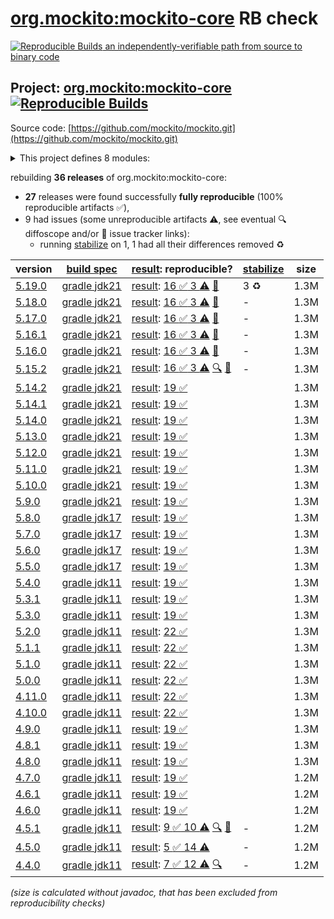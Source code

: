 [org.mockito:mockito-core](https://central.sonatype.com/artifact/org.mockito/mockito-core/versions) RB check
=======

[![Reproducible Builds](https://reproducible-builds.org/images/logos/rb.svg) an independently-verifiable path from source to binary code](https://reproducible-builds.org/)

## Project: [org.mockito:mockito-core](https://central.sonatype.com/artifact/org.mockito/mockito-core/versions) [![Reproducible Builds](https://img.shields.io/endpoint?url=https://raw.githubusercontent.com/jvm-repo-rebuild/reproducible-central/master/content/org/mockito/mockito-core/badge.json)](https://github.com/jvm-repo-rebuild/reproducible-central/blob/master/content/org/mockito/mockito-core/README.md)

Source code: [https://github.com/mockito/mockito.git](https://github.com/mockito/mockito.git)

<details><summary>This project defines 8 modules:</summary>

* [org.mockito:mockito-android](https://central.sonatype.com/artifact/org.mockito/mockito-android/overview)
* [org.mockito:mockito-bom](https://central.sonatype.com/artifact/org.mockito/mockito-bom/overview)
* [org.mockito:mockito-core](https://central.sonatype.com/artifact/org.mockito/mockito-core/overview)
* [org.mockito:mockito-errorprone](https://central.sonatype.com/artifact/org.mockito/mockito-errorprone/overview)
* [org.mockito:mockito-inline](https://central.sonatype.com/artifact/org.mockito/mockito-inline/overview)
* [org.mockito:mockito-junit-jupiter](https://central.sonatype.com/artifact/org.mockito/mockito-junit-jupiter/overview)
* [org.mockito:mockito-proxy](https://central.sonatype.com/artifact/org.mockito/mockito-proxy/overview)
* [org.mockito:mockito-subclass](https://central.sonatype.com/artifact/org.mockito/mockito-subclass/overview)
</details>

rebuilding **36 releases** of org.mockito:mockito-core:
- **27** releases were found successfully **fully reproducible** (100% reproducible artifacts :white_check_mark:),
- 9 had issues (some unreproducible artifacts :warning:, see eventual :mag: diffoscope and/or :memo: issue tracker links):
  - running [stabilize](doc/stabilize.md) on 1, 1 had all their differences removed :recycle:

| version | [build spec](/BUILDSPEC.md) | [result](https://reproducible-builds.org/docs/jvm/): reproducible? | [stabilize](https://github.com/google/oss-rebuild/blob/main/cmd/stabilize/README.md) | size |
| -- | --------- | ------ | ------ | -- |
| [5.19.0](https://central.sonatype.com/artifact/org.mockito/mockito-core/5.19.0/pom) | [gradle jdk21](mockito-5.19.0.buildspec) | [result](mockito-core-5.19.0.buildinfo): [16 :white_check_mark:  3 :warning:](mockito-core-5.19.0.buildcompare) [:memo:](https://github.com/JuyeopJang/mockito/commit/ecc3bcbca825ad51dee6c5baee45f8c7571329d8) | 3 :recycle: | 1.3M |
| [5.18.0](https://central.sonatype.com/artifact/org.mockito/mockito-core/5.18.0/pom) | [gradle jdk21](mockito-5.18.0.buildspec) | [result](mockito-core-5.18.0.buildinfo): [16 :white_check_mark:  3 :warning:](mockito-core-5.18.0.buildcompare) [:memo:](https://github.com/mockito/mockito/issues/3563) | - | 1.3M |
| [5.17.0](https://central.sonatype.com/artifact/org.mockito/mockito-core/5.17.0/pom) | [gradle jdk21](mockito-5.17.0.buildspec) | [result](mockito-core-5.17.0.buildinfo): [16 :white_check_mark:  3 :warning:](mockito-core-5.17.0.buildcompare) [:memo:](https://github.com/mockito/mockito/issues/3563) | - | 1.3M |
| [5.16.1](https://central.sonatype.com/artifact/org.mockito/mockito-core/5.16.1/pom) | [gradle jdk21](mockito-5.16.1.buildspec) | [result](mockito-core-5.16.1.buildinfo): [16 :white_check_mark:  3 :warning:](mockito-core-5.16.1.buildcompare) [:memo:](https://github.com/mockito/mockito/issues/3563) | - | 1.3M |
| [5.16.0](https://central.sonatype.com/artifact/org.mockito/mockito-core/5.16.0/pom) | [gradle jdk21](mockito-5.16.0.buildspec) | [result](mockito-core-5.16.0.buildinfo): [16 :white_check_mark:  3 :warning:](mockito-core-5.16.0.buildcompare) [:memo:](https://github.com/mockito/mockito/issues/3563) | - | 1.3M |
| [5.15.2](https://central.sonatype.com/artifact/org.mockito/mockito-core/5.15.2/pom) | [gradle jdk21](mockito-5.15.2.buildspec) | [result](mockito-core-5.15.2.buildinfo): [16 :white_check_mark:  3 :warning:](mockito-core-5.15.2.buildcompare) [:mag:](mockito-core-5.15.2.diffoscope) [:memo:](https://github.com/mockito/mockito/issues/3563) | - | 1.3M |
| [5.14.2](https://central.sonatype.com/artifact/org.mockito/mockito-core/5.14.2/pom) | [gradle jdk21](mockito-5.14.2.buildspec) | [result](mockito-core-5.14.2.buildinfo): [19 :white_check_mark: ](mockito-core-5.14.2.buildcompare) | | 1.3M |
| [5.14.1](https://central.sonatype.com/artifact/org.mockito/mockito-core/5.14.1/pom) | [gradle jdk21](mockito-5.14.1.buildspec) | [result](mockito-core-5.14.1.buildinfo): [19 :white_check_mark: ](mockito-core-5.14.1.buildcompare) | | 1.3M |
| [5.14.0](https://central.sonatype.com/artifact/org.mockito/mockito-core/5.14.0/pom) | [gradle jdk21](mockito-5.14.0.buildspec) | [result](mockito-core-5.14.0.buildinfo): [19 :white_check_mark: ](mockito-core-5.14.0.buildcompare) | | 1.3M |
| [5.13.0](https://central.sonatype.com/artifact/org.mockito/mockito-core/5.13.0/pom) | [gradle jdk21](mockito-5.13.0.buildspec) | [result](mockito-core-5.13.0.buildinfo): [19 :white_check_mark: ](mockito-core-5.13.0.buildcompare) | | 1.3M |
| [5.12.0](https://central.sonatype.com/artifact/org.mockito/mockito-core/5.12.0/pom) | [gradle jdk21](mockito-5.12.0.buildspec) | [result](mockito-core-5.12.0.buildinfo): [19 :white_check_mark: ](mockito-core-5.12.0.buildcompare) | | 1.3M |
| [5.11.0](https://central.sonatype.com/artifact/org.mockito/mockito-core/5.11.0/pom) | [gradle jdk21](mockito-5.11.0.buildspec) | [result](mockito-core-5.11.0.buildinfo): [19 :white_check_mark: ](mockito-core-5.11.0.buildcompare) | | 1.3M |
| [5.10.0](https://central.sonatype.com/artifact/org.mockito/mockito-core/5.10.0/pom) | [gradle jdk21](mockito-5.10.0.buildspec) | [result](mockito-core-5.10.0.buildinfo): [19 :white_check_mark: ](mockito-core-5.10.0.buildcompare) | | 1.3M |
| [5.9.0](https://central.sonatype.com/artifact/org.mockito/mockito-core/5.9.0/pom) | [gradle jdk21](mockito-5.9.0.buildspec) | [result](mockito-core-5.9.0.buildinfo): [19 :white_check_mark: ](mockito-core-5.9.0.buildcompare) | | 1.3M |
| [5.8.0](https://central.sonatype.com/artifact/org.mockito/mockito-core/5.8.0/pom) | [gradle jdk17](mockito-5.8.0.buildspec) | [result](mockito-core-5.8.0.buildinfo): [19 :white_check_mark: ](mockito-core-5.8.0.buildcompare) | | 1.3M |
| [5.7.0](https://central.sonatype.com/artifact/org.mockito/mockito-core/5.7.0/pom) | [gradle jdk17](mockito-5.7.0.buildspec) | [result](mockito-core-5.7.0.buildinfo): [19 :white_check_mark: ](mockito-core-5.7.0.buildcompare) | | 1.3M |
| [5.6.0](https://central.sonatype.com/artifact/org.mockito/mockito-core/5.6.0/pom) | [gradle jdk17](mockito-5.6.0.buildspec) | [result](mockito-core-5.6.0.buildinfo): [19 :white_check_mark: ](mockito-core-5.6.0.buildcompare) | | 1.3M |
| [5.5.0](https://central.sonatype.com/artifact/org.mockito/mockito-core/5.5.0/pom) | [gradle jdk17](mockito-5.5.0.buildspec) | [result](mockito-core-5.5.0.buildinfo): [19 :white_check_mark: ](mockito-core-5.5.0.buildcompare) | | 1.3M |
| [5.4.0](https://central.sonatype.com/artifact/org.mockito/mockito-core/5.4.0/pom) | [gradle jdk11](mockito-5.4.0.buildspec) | [result](mockito-core-5.4.0.buildinfo): [19 :white_check_mark: ](mockito-core-5.4.0.buildcompare) | | 1.3M |
| [5.3.1](https://central.sonatype.com/artifact/org.mockito/mockito-core/5.3.1/pom) | [gradle jdk11](mockito-5.3.1.buildspec) | [result](mockito-core-5.3.1.buildinfo): [19 :white_check_mark: ](mockito-core-5.3.1.buildcompare) | | 1.3M |
| [5.3.0](https://central.sonatype.com/artifact/org.mockito/mockito-core/5.3.0/pom) | [gradle jdk11](mockito-5.3.0.buildspec) | [result](mockito-core-5.3.0.buildinfo): [19 :white_check_mark: ](mockito-core-5.3.0.buildcompare) | | 1.3M |
| [5.2.0](https://central.sonatype.com/artifact/org.mockito/mockito-core/5.2.0/pom) | [gradle jdk11](mockito-5.2.0.buildspec) | [result](mockito-core-5.2.0.buildinfo): [22 :white_check_mark: ](mockito-core-5.2.0.buildcompare) | | 1.3M |
| [5.1.1](https://central.sonatype.com/artifact/org.mockito/mockito-core/5.1.1/pom) | [gradle jdk11](mockito-5.1.1.buildspec) | [result](mockito-core-5.1.1.buildinfo): [22 :white_check_mark: ](mockito-core-5.1.1.buildcompare) | | 1.3M |
| [5.1.0](https://central.sonatype.com/artifact/org.mockito/mockito-core/5.1.0/pom) | [gradle jdk11](mockito-5.1.0.buildspec) | [result](mockito-core-5.1.0.buildinfo): [22 :white_check_mark: ](mockito-core-5.1.0.buildcompare) | | 1.3M |
| [5.0.0](https://central.sonatype.com/artifact/org.mockito/mockito-core/5.0.0/pom) | [gradle jdk11](mockito-5.0.0.buildspec) | [result](mockito-core-5.0.0.buildinfo): [22 :white_check_mark: ](mockito-core-5.0.0.buildcompare) | | 1.3M |
| [4.11.0](https://central.sonatype.com/artifact/org.mockito/mockito-core/4.11.0/pom) | [gradle jdk11](mockito-4.11.0.buildspec) | [result](mockito-core-4.11.0.buildinfo): [22 :white_check_mark: ](mockito-core-4.11.0.buildcompare) | | 1.3M |
| [4.10.0](https://central.sonatype.com/artifact/org.mockito/mockito-core/4.10.0/pom) | [gradle jdk11](mockito-4.10.0.buildspec) | [result](mockito-core-4.10.0.buildinfo): [22 :white_check_mark: ](mockito-core-4.10.0.buildcompare) | | 1.3M |
| [4.9.0](https://central.sonatype.com/artifact/org.mockito/mockito-core/4.9.0/pom) | [gradle jdk11](mockito-4.9.0.buildspec) | [result](mockito-core-4.9.0.buildinfo): [19 :white_check_mark: ](mockito-core-4.9.0.buildcompare) | | 1.3M |
| [4.8.1](https://central.sonatype.com/artifact/org.mockito/mockito-core/4.8.1/pom) | [gradle jdk11](mockito-4.8.1.buildspec) | [result](mockito-core-4.8.1.buildinfo): [19 :white_check_mark: ](mockito-core-4.8.1.buildcompare) | | 1.3M |
| [4.8.0](https://central.sonatype.com/artifact/org.mockito/mockito-core/4.8.0/pom) | [gradle jdk11](mockito-4.8.0.buildspec) | [result](mockito-core-4.8.0.buildinfo): [19 :white_check_mark: ](mockito-core-4.8.0.buildcompare) | | 1.3M |
| [4.7.0](https://central.sonatype.com/artifact/org.mockito/mockito-core/4.7.0/pom) | [gradle jdk11](mockito-4.7.0.buildspec) | [result](mockito-core-4.7.0.buildinfo): [19 :white_check_mark: ](mockito-core-4.7.0.buildcompare) | | 1.2M |
| [4.6.1](https://central.sonatype.com/artifact/org.mockito/mockito-core/4.6.1/pom) | [gradle jdk11](mockito-4.6.1.buildspec) | [result](mockito-core-4.6.1.buildinfo): [19 :white_check_mark: ](mockito-core-4.6.1.buildcompare) | | 1.2M |
| [4.6.0](https://central.sonatype.com/artifact/org.mockito/mockito-core/4.6.0/pom) | [gradle jdk11](mockito-4.6.0.buildspec) | [result](mockito-core-4.6.0.buildinfo): [19 :white_check_mark: ](mockito-core-4.6.0.buildcompare) | | 1.2M |
| [4.5.1](https://central.sonatype.com/artifact/org.mockito/mockito-core/4.5.1/pom) | [gradle jdk11](mockito-4.5.1.buildspec) | [result](mockito-core-4.5.1.buildinfo): [9 :white_check_mark:  10 :warning:](mockito-core-4.5.1.buildcompare) [:mag:](mockito-core-4.5.1.diffoscope) [:memo:](https://github.com/mockito/mockito/pull/2642) | - | 1.2M |
| [4.5.0](https://central.sonatype.com/artifact/org.mockito/mockito-core/4.5.0/pom) | [gradle jdk11](mockito-4.5.0.buildspec) | [result](mockito-core-4.5.0.buildinfo): [5 :white_check_mark:  14 :warning:](mockito-core-4.5.0.buildcompare) | - | 1.2M |
| [4.4.0](https://central.sonatype.com/artifact/org.mockito/mockito-core/4.4.0/pom) | [gradle jdk11](mockito-4.4.0.buildspec) | [result](mockito-core-4.4.0.buildinfo): [7 :white_check_mark:  12 :warning:](mockito-core-4.4.0.buildcompare) [:mag:](mockito-core-4.4.0.diffoscope) | - | 1.2M |

<i>(size is calculated without javadoc, that has been excluded from reproducibility checks)</i>
